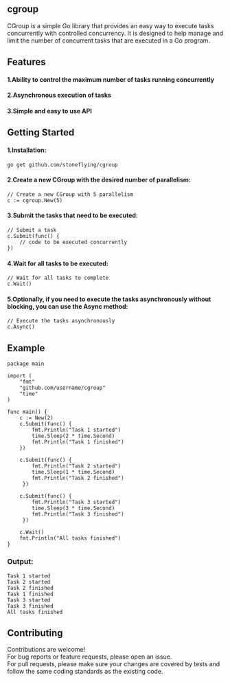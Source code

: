 ## cgroup
CGroup is a simple Go library that provides an easy way to execute tasks concurrently with controlled concurrency. It is designed to help manage and limit the number of concurrent tasks that are executed in a Go program.

## Features
#### 1.Ability to control the maximum number of tasks running concurrently
#### 2.Asynchronous execution of tasks
#### 3.Simple and easy to use API

## Getting Started
#### 1.Installation:
```
go get github.com/stoneflying/cgroup
```

#### 2.Create a new CGroup with the desired number of parallelism:
```
// Create a new CGroup with 5 parallelism
c := cgroup.New(5)
```

#### 3.Submit the tasks that need to be executed:
```
// Submit a task
c.Submit(func() {
    // code to be executed concurrently
})
```

#### 4.Wait for all tasks to be executed:
```
// Wait for all tasks to complete
c.Wait()
```

#### 5.Optionally, if you need to execute the tasks asynchronously without blocking, you can use the Async method:
```
// Execute the tasks asynchronously
c.Async()
```

## Example
```
package main

import (
    "fmt"
    "github.com/username/cgroup"
    "time"
)

func main() {
    c := New(2)
    c.Submit(func() {
        fmt.Println("Task 1 started")
        time.Sleep(2 * time.Second)
        fmt.Println("Task 1 finished")
    })

    c.Submit(func() {
        fmt.Println("Task 2 started")
        time.Sleep(1 * time.Second)
        fmt.Println("Task 2 finished")
     })

    c.Submit(func() {
        fmt.Println("Task 3 started")
        time.Sleep(3 * time.Second)
        fmt.Println("Task 3 finished")
     })

    c.Wait()
    fmt.Println("All tasks finished")
}
```

### Output:
```
Task 1 started
Task 2 started
Task 2 finished
Task 1 finished
Task 3 started
Task 3 finished
All tasks finished
```

## Contributing
Contributions are welcome!   
For bug reports or feature requests, please open an issue.   
For pull requests, please make sure your changes are covered by tests and 
follow the same coding standards as the existing code.
